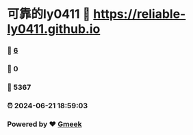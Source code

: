 # 可靠的ly0411 :link: https://reliable-ly0411.github.io 
### :page_facing_up: [6](https://reliable-ly0411.github.io/tag.html) 
### :speech_balloon: 0 
### :hibiscus: 5367 
### :alarm_clock: 2024-06-21 18:59:03 
### Powered by :heart: [Gmeek](https://github.com/Meekdai/Gmeek)

